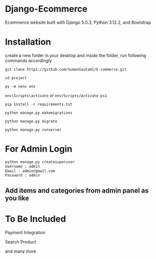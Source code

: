 # Django-Ecommerce

Ecommerce website built with Django 5.0.3, Python 3.12.2, and Bootstrap



# Installation

create a new folder in your desktop and inside the folder, run following commands accordingly

`git clone https://github.com/SumanGautam1/E-commerce.git`

`cd project`

`py -m venv env`

`env\Scripts\activate`
or 
`env/Scripts/Activate.ps1`

`pip install -r requirements.txt`


`python manage.py makemigrations`

`python manage.py migrate`

`python manage.py runserver`

# For Admin Login

```python
python manage.py createsuperuser
Username : admin
Email : admin@gmail.com
Password : admin
```

## Add items and categories from admin panel as you like

# To Be Included
Payment Integration

Search Product

and many more
